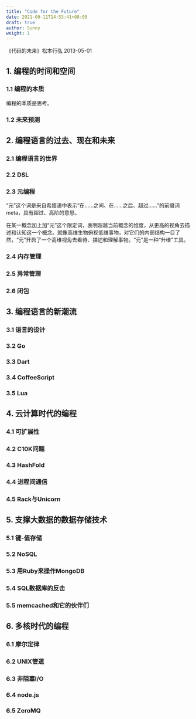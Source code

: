 ```yaml
---
title: "Code for the Future"
date: 2021-09-11T14:53:41+08:00
draft: true
author: Sunny
weight: 1
---
```


《代码的未来》松本行弘 2013-05-01

## 1. 编程的时间和空间

### 1.1 编程的本质

编程的本质是思考。

### 1.2 未来预测

## 2. 编程语言的过去、现在和未来

### 2.1 编程语言的世界

### 2.2 DSL

### 2.3 元编程

“元”这个词是来自希腊语中表示“在......之间、在......之后、超过......”的前缀词 meta，具有超过、高阶的意思。

在某一概念加上加“元”这个限定词，表明超越当前概念的维度，从更高的视角去描述和认知这一个概念。就像高维生物俯视低维事物，对它们的内部结构一目了然，“元”开启了一个高维视角去看待、描述和理解事物。“元”是一种“升维”工具。

### 2.4 内存管理

### 2.5 异常管理

### 2.6 闭包

## 3. 编程语言的新潮流

### 3.1 语言的设计

### 3.2 Go

### 3.3 Dart

### 3.4 CoffeeScript

### 3.5 Lua

## 4. 云计算时代的编程

### 4.1 可扩展性

### 4.2 C10K问题

### 4.3 HashFold

### 4.4 进程间通信

### 4.5 Rack与Unicorn

## 5. 支撑大数据的数据存储技术

### 5.1 键-值存储

### 5.2 NoSQL

### 5.3 用Ruby来操作MongoDB

### 5.4 SQL数据库的反击

### 5.5 memcached和它的伙伴们

## 6. 多核时代的编程

### 6.1 摩尔定律

### 6.2 UNIX管道

### 6.3 非阻塞I/O

### 6.4 node.js

### 6.5 ZeroMQ





